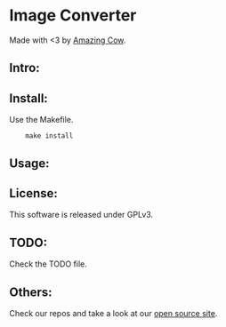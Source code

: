 Image Converter
====

Made with <3 by [Amazing Cow](http://www.amazingcow.com).


## Intro:

<!-- ####################################################################### -->

<!-- ####################################################################### -->

## Install:
Use the Makefile.

```
    make install
```


<!-- ####################################################################### -->

## Usage:

<!-- ####################################################################### -->

## License:
This software is released under GPLv3.


<!-- ####################################################################### -->

## TODO:
Check the TODO file.


<!-- ####################################################################### -->

## Others:
Check our repos and take a look at our 
[open source site](http://opensource.amazingcow.com).
